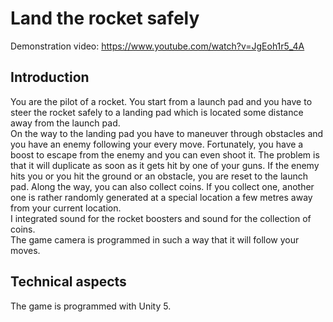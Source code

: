 # Land the rocket safely
Demonstration video: https://www.youtube.com/watch?v=JgEoh1r5_4A
## Introduction
You are the pilot of a rocket. You start from a launch pad and you have to steer the rocket safely to a landing pad which is located some distance away from the launch pad.   
On the way to the landing pad you have to maneuver through obstacles and you have an enemy following your every move. Fortunately, you have a boost to escape from the enemy and you can even shoot it. The problem is that it will duplicate as soon as it gets hit by one of your guns. If the enemy hits you or you hit the ground or an obstacle, you are reset to the launch pad. 
Along the way, you can also collect coins. If you collect one, another one is rather randomly generated at a special location a few metres away from your current location.  
I integrated sound for the rocket boosters and sound for the collection of coins.  
The game camera is programmed in such a way that it will follow your moves. 
## Technical aspects
The game is programmed with Unity 5.
